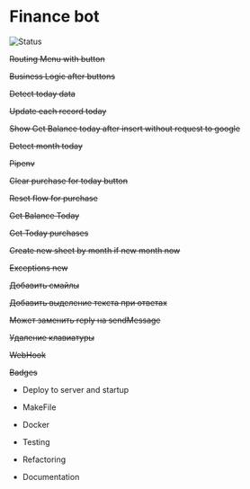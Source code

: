 # Finance bot

![Status](https://github.com/ikrutik/finance_bot/workflows/Build%20and%20test/badge.svg?branch=master)


~~Routing Menu with button~~

~~Business Logic after buttons~~

~~Detect today data~~

~~Update each record today~~

~~Show Get Balance today after insert without request to google~~

~~Detect month today~~

~~Pipenv~~

~~Clear purchase for today button~~

~~Reset flow for purchase~~

~~Get Balance Today~~

~~Get Today purchases~~

~~Create new sheet by month if new month now~~

~~Exceptions new~~

~~Добавить смайлы~~

~~Добавить выделение текста при ответах~~

~~Может заменить reply на sendMessage~~

~~Удаление клавиатуры~~

~~WebHook~~

~~Badges~~

- Deploy to server and startup

- MakeFile
- Docker

- Testing
- Refactoring
- Documentation
